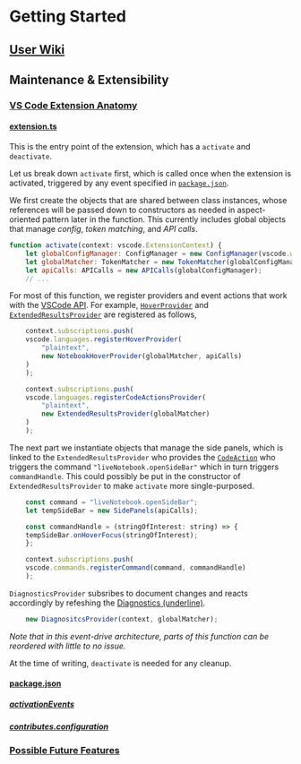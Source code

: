 # Getting Started

## [User Wiki](https://github.com/csci4950tgt21/live-notebook/wiki)

## Maintenance & Extensibility

### [VS Code Extension Anatomy](https://code.visualstudio.com/api/get-started/extension-anatomy)

#### [extension.ts](../src/extension.ts)

This is the entry point of the extension, which has a `activate` and `deactivate`.

Let us break down `activate` first, which is called once when the extension is activated, triggered by any event specified in [`package.json`](#packagejson).

We first create the objects that are shared between class instances, whose references will be passed down to constructors as needed in aspect-oriented pattern later in the function. This currently includes global objects that manage _config_, _token matching_, and _API calls_.

```js
function activate(context: vscode.ExtensionContext) {
	let globalConfigManager: ConfigManager = new ConfigManager(vscode.workspace.getConfiguration(configName), configName);
	let globalMatcher: TokenMatcher = new TokenMatcher(globalConfigManager);
	let apiCalls: APICalls = new APICalls(globalConfigManager);
    // ...
```

For most of this function, we register providers and event actions that work with the [VSCode API](https://code.visualstudio.com/api/references/vscode-api). For example, [`HoverProvider`](Hover.md) and [`ExtendedResultsProvider`](Sidebar.md) are registered as follows,

```js
    context.subscriptions.push(
    vscode.languages.registerHoverProvider(
        "plaintext",
        new NotebookHoverProvider(globalMatcher, apiCalls)
    )
    );

    context.subscriptions.push(
    vscode.languages.registerCodeActionsProvider(
        "plaintext",
        new ExtendedResultsProvider(globalMatcher)
    )
    );
```

The next part we instantiate objects that manage the side panels, which is linked to the `ExtendedResultsProvider` who provides the [`CodeAction`](https://code.visualstudio.com/api/references/vscode-api#CodeAction) who triggers the command `"liveNotebook.openSideBar"` which in turn triggers `commandHandle`. This could possibly be put in the constructor of `ExtendedResultsProvider` to make `activate` more single-purposed.

```js
    const command = "liveNotebook.openSideBar";
    let tempSideBar = new SidePanels(apiCalls);

    const commandHandle = (stringOfInterest: string) => {
    tempSideBar.onHoverFocus(stringOfInterest);
    };

    context.subscriptions.push(
    vscode.commands.registerCommand(command, commandHandle)
    );
```

`DiagnosticsProvider` subsribes to document changes and reacts accordingly by refeshing the [Diagnostics (underline)](Underline.md).

```js
    new DiagnositcsProvider(context, globalMatcher);
```

_Note that in this event-drive architecture, parts of this function can be reordered with little to no issue._

At the time of writing, `deactivate` is needed for any cleanup.

#### [package.json](../src/package.json)

##### [activationEvents](https://code.visualstudio.com/api/references/activation-events)

##### [contributes.configuration](https://code.visualstudio.com/api/references/contribution-points#contributes.configuration)

### [Possible Future Features](https://github.com/csci4950tgt21/live-notebook/wiki/Options-For-Future-Development)
